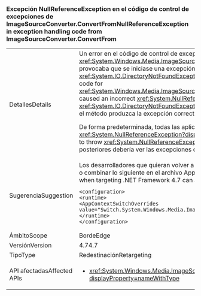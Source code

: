 ### <a name="nullreferenceexception-in-exception-handling-code-from-imagesourceconverterconvertfrom"></a><span data-ttu-id="2726a-101">Excepción NullReferenceException en el código de control de excepciones de ImageSourceConverter.ConvertFrom</span><span class="sxs-lookup"><span data-stu-id="2726a-101">NullReferenceException in exception handling code from ImageSourceConverter.ConvertFrom</span></span>

|   |   |
|---|---|
|<span data-ttu-id="2726a-102">Detalles</span><span class="sxs-lookup"><span data-stu-id="2726a-102">Details</span></span>|<span data-ttu-id="2726a-103">Un error en el código de control de excepciones para <xref:System.Windows.Media.ImageSourceConverter.ConvertFrom(System.ComponentModel.ITypeDescriptorContext,System.Globalization.CultureInfo,System.Object)> provocaba que se iniciase una excepción <xref:System.NullReferenceException?displayProperty=name> incorrecta en lugar de la excepción prevista (como <xref:System.IO.DirectoryNotFoundException?displayProperty=name> o <xref:System.IO.FileNotFoundException?displayProperty=name>).</span><span class="sxs-lookup"><span data-stu-id="2726a-103">An error in the exception handling code for <xref:System.Windows.Media.ImageSourceConverter.ConvertFrom(System.ComponentModel.ITypeDescriptorContext,System.Globalization.CultureInfo,System.Object)> caused an incorrect <xref:System.NullReferenceException?displayProperty=name> to be thrown instead of the intended exception (e.g. <xref:System.IO.DirectoryNotFoundException?displayProperty=name>, <xref:System.IO.FileNotFoundException?displayProperty=name>).</span></span> <span data-ttu-id="2726a-104">Este cambio corrige el error para que el método produzca la excepción correcta.</span><span class="sxs-lookup"><span data-stu-id="2726a-104">This change corrects that error so that the method now throws the right exception.</span></span> <p/><span data-ttu-id="2726a-105">De forma predeterminada, todas las aplicaciones destinadas a .NET Framework 4.6.2 y versiones anteriores continuarán iniciando la excepción <xref:System.NullReferenceException?displayProperty=name> por motivos de compatibilidad.</span><span class="sxs-lookup"><span data-stu-id="2726a-105">By default all applications targeting .NET Framework 4.6.2 and earlier continue to throw <xref:System.NullReferenceException?displayProperty=name> for compatibility.</span></span> <span data-ttu-id="2726a-106">Los desarrolladores que seleccionen como destino .NET Framework 4.7 y versiones posteriores debería ver las excepciones correctas.</span><span class="sxs-lookup"><span data-stu-id="2726a-106">Developers targeting .NET Framework 4.7 and above should see the right exceptions.</span></span>|
|<span data-ttu-id="2726a-107">Sugerencia</span><span class="sxs-lookup"><span data-stu-id="2726a-107">Suggestion</span></span>|<span data-ttu-id="2726a-108">Los desarrolladores que quieran volver a obtener <xref:System.NullReferenceException?displayProperty=name> cuando el destino sea .NET Framework 4.7, pueden agregar o combinar lo siguiente en el archivo App.config de la aplicación:</span><span class="sxs-lookup"><span data-stu-id="2726a-108">Developers who wish to revert to getting <xref:System.NullReferenceException?displayProperty=name> when targeting .NET Framework 4.7 can add/merge the following to their application's App.config file:</span></span><pre><code class="lang-xml">&lt;configuration&gt;&#13;&#10;&lt;runtime&gt;&#13;&#10;&lt;AppContextSwitchOverrides value=&quot;Switch.System.Windows.Media.ImageSourceConverter.OverrideExceptionWithNullReferenceException=true&quot;/&gt;&#13;&#10;&lt;/runtime&gt;&#13;&#10;&lt;/configuration&gt;&#13;&#10;</code></pre>|
|<span data-ttu-id="2726a-109">Ámbito</span><span class="sxs-lookup"><span data-stu-id="2726a-109">Scope</span></span>|<span data-ttu-id="2726a-110">Borde</span><span class="sxs-lookup"><span data-stu-id="2726a-110">Edge</span></span>|
|<span data-ttu-id="2726a-111">Versión</span><span class="sxs-lookup"><span data-stu-id="2726a-111">Version</span></span>|<span data-ttu-id="2726a-112">4.7</span><span class="sxs-lookup"><span data-stu-id="2726a-112">4.7</span></span>|
|<span data-ttu-id="2726a-113">Tipo</span><span class="sxs-lookup"><span data-stu-id="2726a-113">Type</span></span>|<span data-ttu-id="2726a-114">Redestinación</span><span class="sxs-lookup"><span data-stu-id="2726a-114">Retargeting</span></span>|
|<span data-ttu-id="2726a-115">API afectadas</span><span class="sxs-lookup"><span data-stu-id="2726a-115">Affected APIs</span></span>|<ul><li><xref:System.Windows.Media.ImageSourceConverter.ConvertFrom(System.ComponentModel.ITypeDescriptorContext,System.Globalization.CultureInfo,System.Object)?displayProperty=nameWithType></li></ul>|

